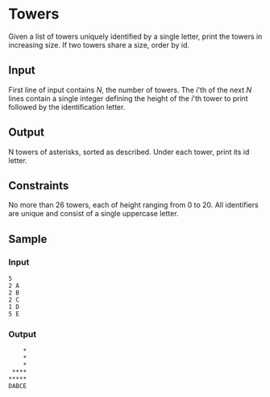 # Towers

Given a list of towers uniquely identified by a single letter, print the towers in increasing size. If two towers share a size, order by id.

## Input

First line of input contains *N*, the number of towers. The *i*'th of the next *N* lines contain a single integer defining the height of the *i*'th tower to print followed by the identification letter.

## Output

N towers of asterisks, sorted as described. Under each tower, print its id letter.

## Constraints

No more than 26 towers, each of height ranging from 0 to 20. All identifiers are unique and consist of a single uppercase letter.

## Sample
### Input
```
5
2 A
2 B
2 C
1 D
5 E
```

### Output
```
    *
    *
    *
 ****
*****
DABCE
```